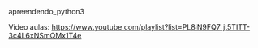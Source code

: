 
apreendendo_python3

Video aulas: https://www.youtube.com/playlist?list=PL8iN9FQ7_jt5TITT-3c4L6xNSmQMx1T4e
